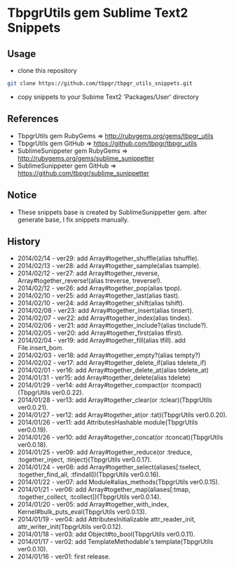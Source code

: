 # TbpgrUtils gem Sublime Text2 Snippets

## Usage
* clone this repository
~~~bash
git clone https://github.com/tbpgr/tbpgr_utils_snippets.git
~~~

* copy snippets to your Subime Text2 'Packages/User' directory

## References
* TbpgrUtils gem RubyGems => http://rubygems.org/gems/tbpgr_utils
* TbpgrUtils gem GitHub => https://github.com/tbpgr/tbpgr_utils
* SublimeSunippeter gem RubyGems => http://rubygems.org/gems/sublime_sunippetter
* SublimeSunippeter gem GitHub => https://github.com/tbpgr/sublime_sunippetter

## Notice
* These snippets base is created by SublimeSunippetter gem. after generate base, I fix snippets manually.

## History
* 2014/02/14 - ver29: add Array#together_shuffle(alias tshuffle).
* 2014/02/13 - ver28: add Array#together_sample(alias tsample).
* 2014/02/12 - ver27: add Array#together_reverse, Array#together_reverse!(alias treverse, treverse!).
* 2014/02/12 - ver26: add Array#together_pop(alias tpop).
* 2014/02/10 - ver25: add Array#together_last(alias tlast).
* 2014/02/10 - ver24: add Array#together_shift(alias tshift).
* 2014/02/08 - ver23: add Array#together_insert(alias tinsert).
* 2014/02/07 - ver22: add Array#together_index(alias tindex).
* 2014/02/06 - ver21: add Array#together_include?(alias tinclude?).
* 2014/02/05 - ver20: add Array#together_first(alias tfirst).
* 2014/02/04 - ver19: add Array#together_fill(alias tfill). add File.insert_bom.
* 2014/02/03 - ver18: add Array#together_empty?(alias tempty?)
* 2014/02/02 - ver17: add Array#together_delete_if(alias tdelete_if)
* 2014/02/01 - ver16: add Array#together_delete_at(alias tdelete_at)
* 2014/01/31 - ver15: add Array#together_delete(alias tdelete)
* 2014/01/29 - ver14: add Array#together_compact(or :tcompact)(TbpgrUtils ver0.0.22).
* 2014/01/28 - ver13: add Array#together_clear(or :tclear)(TbpgrUtils ver0.0.21).
* 2014/01/27 - ver12: add Array#together_at(or :tat)(TbpgrUtils ver0.0.20).
* 2014/01/26 - ver11: add AttributesHashable module(TbpgrUtils ver0.0.19).
* 2014/01/26 - ver10: add Array#together_concat(or :tconcat)(TbpgrUtils ver0.0.18).
* 2014/01/25 - ver09: add Array#together_reduce(or :treduce, :together_inject, :tinject)(TbpgrUtils ver0.0.17).
* 2014/01/24 - ver08: add Array#together_select(aliases[:tselect, :together_find_all, :tfindall])(TbpgrUtils ver0.0.16).
* 2014/01/22 - ver07: add Module#alias_methods(TbpgrUtils ver0.0.15).
* 2014/01/21 - ver06: add Array#together_map(aliases[:tmap, :together_collect, :tcollect])(TbpgrUtils ver0.0.14).
* 2014/01/20 - ver05: add Array#together_with_index, Kernel#bulk_puts_eval(TbpgrUtils ver0.0.13).
* 2014/01/19 - ver04: add AttributesInitializable attr_reader_init, attr_writer_init(TbpgrUtils ver0.0.12).
* 2014/01/18 - ver03: add Object#to_bool(TbpgrUtils ver0.0.11).
* 2014/01/17 - ver02: add TemplateMethodable's template(TbpgrUtils ver0.0.10).
* 2014/01/16 - ver01: first release.
